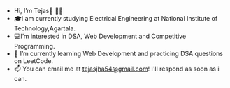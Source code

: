 - Hi, I’m Tejas👋 👨‍💻
- 🎓I am currently studying Electrical Engineering at National Institute of Technology,Agartala.
- 💻I’m interested in DSA, Web Development and Competitive Programming.
- 🌱 I’m currently learning Web Development and practicing DSA questions on LeetCode.
- 📫 You can email me at tejasjha54@gmail.com! I'll respond as soon as i can.

<!---
Tejas-67/Tejas-67 is a ✨ special ✨ repository because its `README.md` (this file) appears on your GitHub profile.
You can click the Preview link to take a look at your changes.
--->
